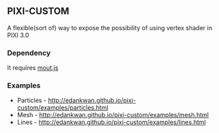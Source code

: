 ## PIXI-CUSTOM

A flexible(sort of) way to expose the possibility of using vertex shader in PIXI 3.0

### Dependency
It requires [mout.js](http://moutjs.com/)

### Examples
- Particles - http://edankwan.github.io/pixi-custom/examples/particles.html
- Mesh - http://edankwan.github.io/pixi-custom/examples/mesh.html
- Lines - http://edankwan.github.io/pixi-custom/examples/lines.html